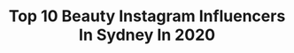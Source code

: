 ---
title: Top 10 Beauty Instagram Influencers In Sydney In 2020
description: >-
  Find top beauty Instagram influencers in Sydney in 2020. Most popular hashtags: #isolation #beauty #covid #home.
platform: Instagram
profiles:
  - username: "zarakhan"
    fullname: >-
      Zara Khan
    location: "Australia"
    followers: 86374
    engagement: 216
    commentsToLikes: 0.048758
    id: ck0u2ewikzpv70i191fnn8x4g
    verified: true
    hashtags: "#omg, #tiktokdance, #loveyourself, #beauty"
  - username: "karimamckimmie"
    fullname: >-
      Karima Mckimmie
    location: "Australia"
    followers: 72694
    engagement: 234
    commentsToLikes: 0.123563
    id: ck15qdnp32cuc0i199jk1lgiz
    verified: true
    hashtags: "#smokeyeye, #nudebynature, #fentybeauty, #boostyourroots"
  - username: "tompkin13"
    fullname: >-
      Jazzy&Di (Run By Mum)
    location: "Australia"
    followers: 50480
    engagement: 269
    commentsToLikes: 0.048921
    id: ck139fn3fl29j0i19bfbbitf1
    verified: false
    hashtags: "#dancemannequins, #moveyourbody, #flexiblepost, #amazing"
  - username: "ali.baxter"
    fullname: >-
      ALI BAXTER
    location: "Australia"
    followers: 163901
    engagement: 243
    commentsToLikes: 0.054199
    id: ck55p98zta30w0i1149zym1du
    verified: false
    hashtags: "#sunbaking, #zalaponytail, #isolife, #freestyle"
  - username: "distan"
    fullname: >-
      Distan Bach
    location: "Australia"
    followers: 2961
    engagement: 1665
    commentsToLikes: 0.110712
    id: ck15qr3wx48yl0i19y1xcyyhk
    verified: false
    hashtags: "#seesydney, #sydneycity, #skysultans, #sydneysunrise"
  - username: "dugongss"
    fullname: >-
      DAWN 🦥🌿
    location: "Australia"
    followers: 67640
    engagement: 273
    commentsToLikes: 0.009164
    id: ck14knjy7qegi0i19dp3hg94i
    verified: false
    hashtags: "#macjunkies, #makeupmessp, #foundation, #travellife"
  - username: "kukuwaassan"
    fullname: >-
      Kukuwa
    location: "Australia"
    followers: 3984
    engagement: 1927
    commentsToLikes: 0.098706
    id: ck5q0boyv57st0i11wxh4i9u2
    verified: false
    hashtags: "#icecream, #sheamoistureau, #trackies, #nymscoutingtour"
  - username: "fatoscelikmakeup"
    fullname: >-
      FC | SYDNEY MAKEUP & BEAUTY
    location: "Australia"
    followers: 43916
    engagement: 250
    commentsToLikes: 0.037396
    id: ck5cl1hcry24x0i11zbbk193m
    verified: false
    hashtags: "#allmodernmakeip, #formalmakeup, #discover, #lashesonlashes"
  - username: "happy_moji_moji"
    fullname: >-
      Mojgan_hairdresser
    location: "Australia"
    followers: 79727
    engagement: 488
    commentsToLikes: 0.142125
    id: ck6u9gwp3xhqg0j71gvydptv0
    verified: false
    hashtags: "#australiaphotography, #aussiefood, #eyeshadow, #makeup"
  - username: "jamieazzopardi"
    fullname: >-
      Jamie Azzopardi
    location: "Australia"
    followers: 168690
    engagement: 400
    commentsToLikes: 0.009164
    id: ck14l0irws96d0i19oitjaa2v
    verified: false
    hashtags: "#sydfest, #alanparkinson, #googlegames, #penation"
---